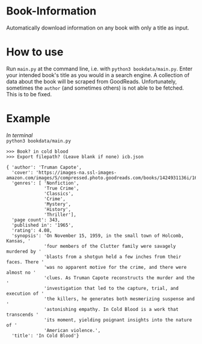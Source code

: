 # Book-Information
Automatically download information on any book with only a title as input. 

# How to use
Run `main.py` at the command line, i.e. with `python3 bookdata/main.py`. Enter your intended book's title as you would in a search engine. A collection of data about the book will be scraped from GoodReads. Unfortunately, sometimes the `author` (and sometimes others) is not able to be fetched. This is to be fixed.

# Example
<i>In terminal</i><br>
`python3 bookdata/main.py`
```
>>> Book? in cold blood
>>> Export filepath? (Leave blank if none) icb.json

{ 'author': 'Truman Capote',
  'cover': 'https://images-na.ssl-images-amazon.com/images/S/compressed.photo.goodreads.com/books/1424931136i/168642.jpg',
  'genres': [ 'Nonfiction',
              'True Crime',
              'Classics',
              'Crime',
              'Mystery',
              'History',
              'Thriller'],
  'page count': 343,
  'published in': '1965',
  'rating': 4.08,
  'synopsis': 'On November 15, 1959, in the small town of Holcomb, Kansas, '
              'four members of the Clutter family were savagely murdered by '
              'blasts from a shotgun held a few inches from their faces. There '
              'was no apparent motive for the crime, and there were almost no '
              'clues. As Truman Capote reconstructs the murder and the '
              'investigation that led to the capture, trial, and execution of '
              'the killers, he generates both mesmerizing suspense and '
              'astonishing empathy. In Cold Blood is a work that transcends '
              'its moment, yielding poignant insights into the nature of '
              'American violence.',
  'title': 'In Cold Blood'}
```
